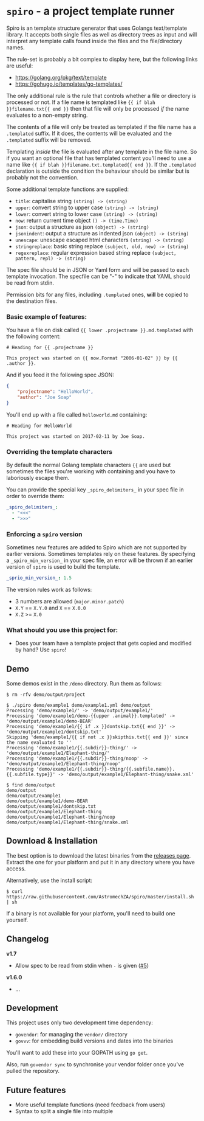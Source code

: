 # `spiro` - a project template runner

Spiro is an template structure generator that uses Golangs text/template library. It accepts both single files as well
as directory trees as input and will interpret any template calls found inside the files and the file/directory names.

The rule-set is probably a bit complex to display here, but the following links are useful:

- https://golang.org/pkg/text/template
- https://gohugo.io/templates/go-templates/

The only additional rule is the rule that controls whether a file or directory is processed or not. If a file name is
templated like `{{ if blah }}filename.txt{{ end }}` then that file will only be processed _if_ the name evaluates to a
non-empty string.

The contents of a file will only be treated as templated if the file name has a `.templated` suffix. If
it does, the contents will be evaluated and the `.templated` suffix will be removed.

Templating _inside_ the file is evaluated after any template in the file name. So if you want an optional file that has
templated content you'll need to use a name like `{{ if blah }}filename.txt.templated{{ end }}`. If the `.templated`
declaration is outside the condition the behaviour should be similar but is probably not the convention.

Some additional template functions are supplied:

- `title`: capitalise string `(string) -> (string)`
- `upper`: convert string to upper case `(string) -> (string)`
- `lower`: convert string to lower case `(string) -> (string)`
- `now`: return current time object `() -> (time.Time)`
- `json`: output a structure as json `(object) -> (string)`
- `jsonindent`: output a structure as indented json `(object) -> (string)`
- `unescape`: unescape escaped html characters `(string) -> (string)`
- `stringreplace`: basic string replace `(subject, old, new) -> (string)`
- `regexreplace`: regular expression based string replace `(subject, pattern, repl) -> (string)`

The spec file should be in JSON or Yaml form and will be passed to each template invocation. The specfile can be "-" to
indicate that YAML should be read from stdin.

Permission bits for any files, including `.templated` ones, **will** be copied to the destination files.

### Basic example of features:

You have a file on disk called `{{ lower .projectname }}.md.templated` with the following content:

```
# Heading for {{ .projectname }}

This project was started on {{ now.Format "2006-01-02" }} by {{ .author }}.
```

And if you feed it the following spec JSON:

```json
{
    "projectname": "HelloWorld",
    "author": "Joe Soap"
}
```

You'll end up with a file called `helloworld.md` containing:

```
# Heading for HelloWorld

This project was started on 2017-02-11 by Joe Soap.
```

### Overriding the template characters

By default the normal Golang template characters `{{` are used but sometimes the files you're working with containing
and you have to laboriously escape them.

You can provide the special key `_spiro_delimiters_` in your spec file in order to override them:

```yaml
_spiro_delimiters_:
  - "<<<"
  - ">>>"
```

### Enforcing a `spiro` version

Sometimes new features are added to Spiro which are not supported by earlier versions. Sometimes templates rely on these
features. By specifying a `_spiro_min_version_` in your spec file, an error will be thrown if an earlier version of
`spiro` is used to build the template.

```yaml
_sprio_min_version_: 1.5
```

The version rules work as follows:

- 3 numbers are allowed (`major.minor.patch`)
- `X.Y` == `X.Y.0` and `X` == `X.0.0`
- `X.Z` >= `X.0`

### What should you use this project for:

- Does your team have a template project that gets copied and modified by hand? Use `spiro`!

## Demo

Some demos exist in the `/demo` directory. Run them as follows:

```
$ rm -rfv demo/output/project

$ ./spiro demo/example1 demo/example1.yml demo/output
Processing 'demo/example1/' -> 'demo/output/example1/'
Processing 'demo/example1/demo-{{upper .animal}}.templated' -> 'demo/output/example1/demo-BEAR'
Processing 'demo/example1/{{ if .x }}dontskip.txt{{ end }}' -> 'demo/output/example1/dontskip.txt'
Skipping 'demo/example1/{{ if not .x }}skipthis.txt{{ end }}' since the name evaluated to ''
Processing 'demo/example1/{{.subdir}}-thing/' -> 'demo/output/example1/Elephant-thing/'
Processing 'demo/example1/{{.subdir}}-thing/noop' -> 'demo/output/example1/Elephant-thing/noop'
Processing 'demo/example1/{{.subdir}}-thing/{{.subfile.name}}.{{.subfile.type}}' -> 'demo/output/example1/Elephant-thing/snake.xml'

$ find demo/output
demo/output
demo/output/example1
demo/output/example1/demo-BEAR
demo/output/example1/dontskip.txt
demo/output/example1/Elephant-thing
demo/output/example1/Elephant-thing/noop
demo/output/example1/Elephant-thing/snake.xml
```

## Download & Installation

The best option is to download the latest binaries from the [releases page](https://github.com/AstromechZA/spiro/releases).
Extract the one for your platform and put it in any directory where you have access.

Alternatively, use the install script:

```
$ curl https://raw.githubusercontent.com/AstromechZA/spiro/master/install.sh | sh
```

If a binary is not available for your platform, you'll need to build one yourself.

## Changelog


**v1.7**

- Allow spec to be read from stdin when `-` is given ([#5](https://github.com/AstromechZA/spiro/issues/5))

**v1.6.0**

- ...

## Development

This project uses only two development time dependency:

- `govendor`: for managing the `vendor/` directory
- `govvv`: for embedding build versions and dates into the binaries

You'll want to add these into your GOPATH using `go get`.

Also, run `govendor sync` to synchronise your vendor folder once you've pulled the repository.

## Future features

- More useful template functions (need feedback from users)
- Syntax to split a single file into multiple
